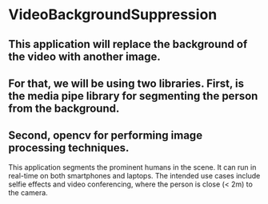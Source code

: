 # VideoBackgroundSuppression
## This application will replace the background of the video with another image.
## For that, we will be using two libraries. First, is the media pipe library for segmenting the person from the background.
## Second, opencv for performing image processing techniques.

This application segments the prominent humans in the scene. It can run in real-time on both smartphones and laptops. The intended use cases include selfie effects and video conferencing, where the person is close (< 2m) to the camera.
